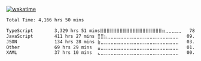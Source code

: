<!--
**dtrongphuc/dtrongphuc** is a ✨ _special_ ✨ repository because its `README.md` (this file) appears on your GitHub profile.
!-->
[![wakatime](https://wakatime.com/badge/user/19f37c26-4c85-41ed-98e4-55318600a1cf.svg)](https://wakatime.com/@19f37c26-4c85-41ed-98e4-55318600a1cf)
<!--START_SECTION:waka-->

```txt
Total Time: 4,166 hrs 50 mins

TypeScript        3,329 hrs 51 mins⣿⣿⣿⣿⣿⣿⣿⣿⣿⣿⣿⣿⣿⣿⣿⣿⣿⣿⣿⣶⣀⣀⣀⣀⣀   78.60 %
JavaScript        411 hrs 27 mins ⣿⣿⣦⣀⣀⣀⣀⣀⣀⣀⣀⣀⣀⣀⣀⣀⣀⣀⣀⣀⣀⣀⣀⣀⣀   09.71 %
JSON              134 hrs 28 mins ⣷⣀⣀⣀⣀⣀⣀⣀⣀⣀⣀⣀⣀⣀⣀⣀⣀⣀⣀⣀⣀⣀⣀⣀⣀   03.17 %
Other             69 hrs 29 mins  ⣤⣀⣀⣀⣀⣀⣀⣀⣀⣀⣀⣀⣀⣀⣀⣀⣀⣀⣀⣀⣀⣀⣀⣀⣀   01.64 %
XAML              37 hrs 10 mins  ⣄⣀⣀⣀⣀⣀⣀⣀⣀⣀⣀⣀⣀⣀⣀⣀⣀⣀⣀⣀⣀⣀⣀⣀⣀   00.88 %
```

<!--END_SECTION:waka-->
